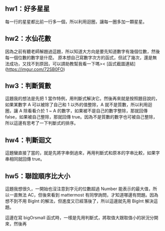 ## hw1：好多星星
每一行的星星都比前一行多一個，所以利用迴圈，讓每一圈多加一顆星星。
## hw2：水仙花數
因為之前有聽老師解題過這題，所以知道大方向是要先知道數字有幾個位數，然後每一個位數的數字是什麼。
原本想自己寫數字次方的函式，但試了幾次，還是無法成功，又找不到原因，可以請助教幫我看一下嗎><
[函式截圖連結] (https://imgur.com/72SB0FO)

## hw3：判斷質數
這題我的想法是先把 1 當作特例，用判斷式解決它。然後再來就是按照題目說的，如果某數字 A 可以被除了自己和 1 以外的值整除，A 就不是質數，所以利用迴圈，讓 A 除看看介於 1 ~ A 的數字，如果被不是自己的數字整除，那就回傳 false，如果被自己整除，那就回傳 true。因為不是質數的數字也可被自己整除，所以這邊有思考了一下判斷式的排序。

## hw4：判斷迴文
這題蠻直接了當的，就是先將字串倒過來，再用判斷式和原本的字串比較，如果字串相同就回傳 true。

## hw5：聯誼順序比大小
這題我想很久，一開始也沒注意到字元的位數超過 Number 能表示的最大值，所以一直無法 AC，但後來看到 mattermost 有同學詢問，才知道哪邊有問題。因為想不到不用 BigInt 的解法，但進度又已經落後了，所以這邊就先用 BigInt 解決這題。

這邊在寫 bigOrsmall 函式時，一樣是先用判斷式，將取值大跟取值小的狀況分開來，然後再